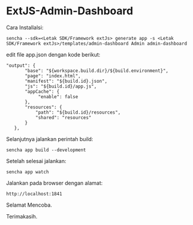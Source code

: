 # ExtJS-Admin-Dashboard

Cara Installalsi:

    sencha --sdk=<Letak SDK/Framework extJs> generate app -s <Letak SDK/Framework extJs>/templates/admin-dashboard Admin admin-dashboard

edit file app.json dengan kode berikut:

    "output": {
		   "base": "${workspace.build.dir}/${build.environment}",
		   "page": "index.html",
		   "manifest": "${build.id}.json",
		   "js": "${build.id}/app.js",
		   "appCache": {
			    "enable": false
		   },
		   "resources": {
			   "path": "${build.id}/resources",
			   "shared": "resources"
		   }
	   },
  
 Selanjutnya jalankan perintah build:
  
    sencha app build --development
  
 Setelah selesai jalankan:
  
    sencha app watch
    
 Jalankan pada browser dengan alamat:
  
    http://localhost:1841
    
 
 Selamat Mencoba.
 
 Terimakasih.
  
